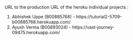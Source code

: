 URL to the production URL of the heroku individual projects :

<ol>
<li>
Abhishek Uppe (B00885768) - https://tutorial2-5709-b00885768.herokuapp.com/
</li>

<li>
Ayush Verma (B00893024) - https://vast-journey-09475.herokuapp.com/
</li>
</ol>
